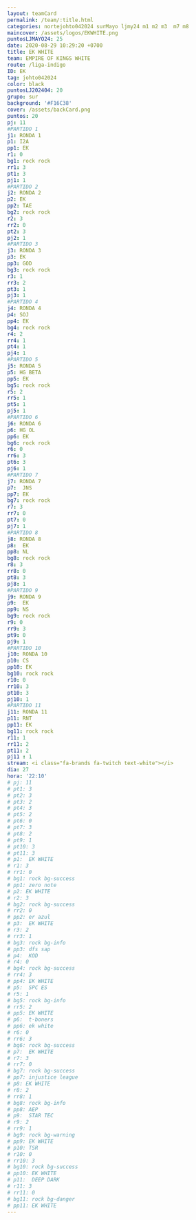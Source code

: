```yaml
---
layout: teamCard
permalink: /team/:title.html
categories: nortejohto042024 surMayo ljmy24 m1 m2 m3  m7 m8 
maincover: /assets/logos/EKWHITE.png
puntosLJMAYO24: 25
date: 2020-08-29 10:29:20 +0700
title: EK WHITE
team: EMPIRE OF KINGS WHITE
route: /liga-indigo
ID: EK
tag: johto042024
color: black
puntosLJ202404: 20
grupo: sur
background: '#F16C38'
cover: /assets/backCard.png
puntos: 20  
pj: 11
#PARTIDO 1
j1: RONDA 1
p1: I2A
pp1: EK
r1: 0
bg1: rock rock
rr1: 3 
pt1: 3
pj1: 1
#PARTIDO 2
j2: RONDA 2
p2: EK
pp2: TAE
bg2: rock rock
r2: 3
rr2: 0
pt2: 3
pj2: 1
#PARTIDO 3
j3: RONDA 3
p3: EK
pp3: GOD
bg3: rock rock
r3: 1
rr3: 2
pt3: 1
pj3: 1
#PARTIDO 4
j4: RONDA 4
p4: SOJ
pp4: EK
bg4: rock rock
r4: 2
rr4: 1
pt4: 1
pj4: 1
#PARTIDO 5
j5: RONDA 5
p5: HG BETA
pp5: EK
bg5: rock rock
r5: 2
rr5: 1
pt5: 1
pj5: 1 
#PARTIDO 6
j6: RONDA 6
p6: HG OL
pp6: EK
bg6: rock rock
r6: 0
rr6: 3
pt6: 3
pj6: 1 
#PARTIDO 7
j7: RONDA 7
p7:  JNS
pp7: EK
bg7: rock rock
r7: 3
rr7: 0
pt7: 0
pj7: 1
#PARTIDO 8
j8: RONDA 8
p8:  EK
pp8: NL
bg8: rock rock
r8: 3
rr8: 0
pt8: 3
pj8: 1 
#PARTIDO 9
j9: RONDA 9
p9:  EK
pp9: NS
bg9: rock rock
r9: 0
rr9: 3
pt9: 0
pj9: 1
#PARTIDO 10
j10: RONDA 10
p10: CS
pp10: EK
bg10: rock rock
r10: 0
rr10: 3
pt10: 3
pj10: 1 
#PARTIDO 11
j11: RONDA 11
p11: RNT
pp11: EK
bg11: rock rock
r11: 1
rr11: 2
pt11: 2
pj11 : 1 
stream: <i class="fa-brands fa-twitch text-white"></i>
dia: 27
hora: '22:10'
# pj: 11
# pt1: 3
# pt2: 3
# pt3: 2
# pt4: 3
# pt5: 2
# pt6: 0
# pt7: 3
# pt8: 2
# pt9: 1
# pt10: 3
# pt11: 3
# p1:  EK WHITE
# r1: 3
# rr1: 0 
# bg1: rock bg-success
# pp1: zero note
# p2: EK WHITE
# r2: 3
# bg2: rock bg-success
# rr2: 0
# pp2: er azul
# p3:  EK WHITE
# r3: 2
# rr3: 1
# bg3: rock bg-info
# pp3: dfs sap
# p4:  KOD
# r4: 0
# bg4: rock bg-success
# rr4: 3
# pp4: EK WHITE
# p5:  SPC ES
# r5: 1
# bg5: rock bg-info
# rr5: 2
# pp5: EK WHITE
# p6:  t-boners
# pp6: ek white
# r6: 0
# rr6: 3
# bg6: rock bg-success
# p7:  EK WHITE
# r7: 3
# rr7: 0
# bg7: rock bg-success
# pp7: injustice league
# p8: EK WHITE
# r8: 2
# rr8: 1
# bg8: rock bg-info
# pp8: AEP
# p9:  STAR TEC
# r9: 2
# rr9: 1
# bg9: rock bg-warning
# pp9: EK WHITE
# p10: TSR
# r10: 0
# rr10: 3
# bg10: rock bg-success
# pp10: EK WHITE
# p11:  DEEP DARK
# r11: 3
# rr11: 0
# bg11: rock bg-danger
# pp11: EK WHITE
---
```



